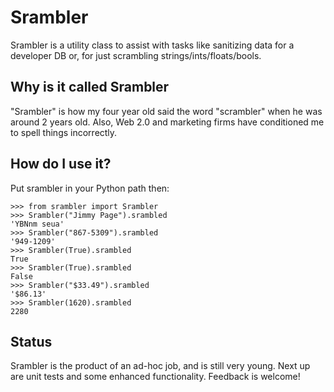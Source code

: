 Srambler
========

Srambler is a utility class to assist with tasks like sanitizing data for a developer DB or, for just
scrambling strings/ints/floats/bools.

Why is it called Srambler
-------------------------
"Srambler" is how my four year old said the word "scrambler" when he was around 2 years old.  Also, Web 2.0 and
 marketing firms have conditioned me to spell things incorrectly.

How do I use it?
----------------
Put srambler in your Python path then:

    >>> from srambler import Srambler
    >>> Srambler("Jimmy Page").srambled
    'YBNnm seua'
    >>> Srambler("867-5309").srambled
    '949-1209'
    >>> Srambler(True).srambled
    True
    >>> Srambler(True).srambled
    False
    >>> Srambler("$33.49").srambled
    '$86.13'
    >>> Srambler(1620).srambled
    2280

Status
------
Srambler is the product of an ad-hoc job, and is still very young.  Next up are unit tests and some enhanced
functionality.  Feedback is welcome!